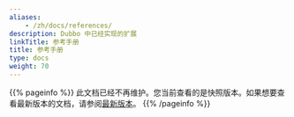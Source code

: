 ```yaml
---
aliases:
    - /zh/docs/references/
description: Dubbo 中已经实现的扩展
linkTitle: 参考手册
title: 参考手册
type: docs
weight: 70
---
```



{{% pageinfo %}} 此文档已经不再维护。您当前查看的是快照版本。如果想要查看最新版本的文档，请参阅[最新版本](/zh-cn/docs3-v2/java-sdk/reference-manual/)。
{{% /pageinfo %}}